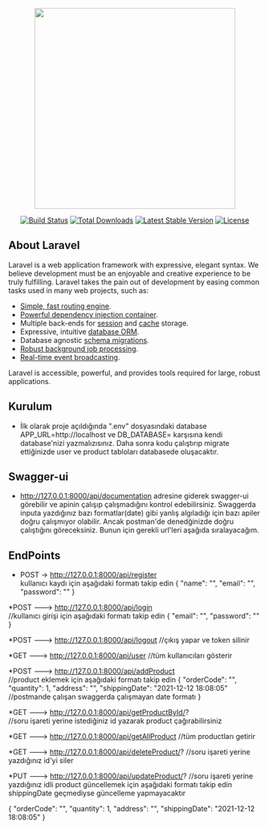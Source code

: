 <p align="center"><a href="https://laravel.com" target="_blank"><img src="https://raw.githubusercontent.com/laravel/art/master/logo-lockup/5%20SVG/2%20CMYK/1%20Full%20Color/laravel-logolockup-cmyk-red.svg" width="400"></a></p>

<p align="center">
<a href="https://travis-ci.org/laravel/framework"><img src="https://travis-ci.org/laravel/framework.svg" alt="Build Status"></a>
<a href="https://packagist.org/packages/laravel/framework"><img src="https://img.shields.io/packagist/dt/laravel/framework" alt="Total Downloads"></a>
<a href="https://packagist.org/packages/laravel/framework"><img src="https://img.shields.io/packagist/v/laravel/framework" alt="Latest Stable Version"></a>
<a href="https://packagist.org/packages/laravel/framework"><img src="https://img.shields.io/packagist/l/laravel/framework" alt="License"></a>
</p>

## About Laravel

Laravel is a web application framework with expressive, elegant syntax. We believe development must be an enjoyable and creative experience to be truly fulfilling. Laravel takes the pain out of development by easing common tasks used in many web projects, such as:

- [Simple, fast routing engine](https://laravel.com/docs/routing).
- [Powerful dependency injection container](https://laravel.com/docs/container).
- Multiple back-ends for [session](https://laravel.com/docs/session) and [cache](https://laravel.com/docs/cache) storage.
- Expressive, intuitive [database ORM](https://laravel.com/docs/eloquent).
- Database agnostic [schema migrations](https://laravel.com/docs/migrations).
- [Robust background job processing](https://laravel.com/docs/queues).
- [Real-time event broadcasting](https://laravel.com/docs/broadcasting).

Laravel is accessible, powerful, and provides tools required for large, robust applications.

## Kurulum
- İlk olarak proje açıldığında ".env" dosyasındaki database APP_URL=http://localhost ve 
 DB_DATABASE= karşısına kendi database'nizi yazmalızısınız. Daha sonra kodu çalıştırıp migrate 
 ettiğinizde user ve product tabloları databasede oluşacaktır.

## Swagger-ui 
- http://127.0.0.1:8000/api/documentation adresine giderek swagger-ui görebilir ve
apinin çalışıp çalışmadığını kontrol edebilirsiniz. Swaggerda inputa yazdığınız bazı formatlar(date)
gibi  yanlış algıladığı için bazı apiler doğru çalışmıyor olabilir. Ancak postman'de denedğinizde 
doğru çalıştığını göreceksiniz. Bunun için gerekli url'leri aşağıda sıralayacağım.

## EndPoints
- POST ->  http://127.0.0.1:8000/api/register		
kullanıcı kaydı için aşağıdaki formatı takip edin
{
	"name": "",
	"email": "",
	"password": ""
}

*POST --->  http://127.0.0.1:8000/api/login		
//kullanıcı ‏girişi için aşağıdaki formatı takip edin 
{
	"email": "",
	"password": ""
}

*POST --->  http://127.0.0.1:8000/api/logout		//çıkış yapar ve token silinir

*GET --->   http://127.0.0.1:8000/api/user		//tüm kullanıcıları gösterir

*POST --->  http://127.0.0.1:8000/api/addProduct	
//product eklemek için aşağıdaki formatı takip edin
{
	"orderCode": "",
	"quantity": 1,
	"address": "",
	"shippingDate": "2021-12-12 18:08:05"	//postmande çalışan swaggerda çalışmayan date formatı
}

*GET ---> http://127.0.0.1:8000/api/getProductById/?	
//soru işareti yerine istediğiniz id yazarak product çağırabilirsiniz

*GET ---> http://127.0.0.1:8000/api/getAllProduct	//tüm productları getirir

*GET ---> http://127.0.0.1:8000/api/deleteProduct/?	//soru işareti yerine yazdığınız id'yi siler

*PUT ---> http://127.0.0.1:8000/api/updateProduct/?	
//soru işareti yerine yazdığınız idli product güncellemek için aşağıdaki formatı takip 
edin shippingDate geçmediyse güncelleme yapmayacaktır

{
	"orderCode": "",
	"quantity": 1,
	"address": "",
	"shippingDate": "2021-12-12 18:08:05"
}
